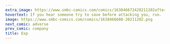 ```yaml
---
extra_image: https://www.smbc-comics.com/comics/163846672420211202after.png
hovertext: If you hear someone try to save before attacking you, run.
image: https://www.smbc-comics.com/comics/1638466608-20211202.png
next_comic: adverse
prev_comic: company
title: Exp
---
```


